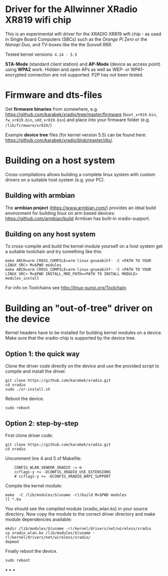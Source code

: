 # Driver for the Allwinner XRadio XR819 wifi chip #

This is an experimental wifi driver for the XRADIO XR819 wifi chip - as used in Single Board Computers (SBCs) such as the *Orange Pi Zero* or the *Nanopi Duo*, and TV-boxes like the the *Sunvell R69*. 

Tested kernel versions: `4.14 - 5.5`

**STA-Mode** (standard client station) and **AP-Mode** (device as access point) using **WPA2** work. Hidden and open APs as well as WEP- or WPA1-encrypted connection are not supported. P2P has not been tested. 

# Firmware and dts-files #

Get **firmware binaries** from somewhere, e.g. https://github.com/karabek/xradio/tree/master/firmware (`boot_xr819.bin`, `fw_xr819.bin`, `sdd_xr819.bin`) and place into your firmware folder (e.g. `/lib/firmware/xr819/`)

Example **device tree** files (for kernel version 5.5) can be found here:
https://github.com/karabek/xradio/blob/master/dts/.

# Building on a host system #

Cross-compilations allows building a complete linux system with custom drivers on a suitable host system (e.g. your PC).

## Building with armbian ##

The **armbian project** (https://www.armbian.com/) provides an ideal build environment for building linux on arm based devices:
https://github.com/armbian/build
Armbian has built-in xradio-support.

## Building on any host system ##

To cross-compile and build the kernel module yourself on a host system get a suitable toolchain and try something like this:

```
make ARCH=arm CROSS_COMPILE=arm-linux-gnueabihf- -C <PATH TO YOUR LINUX SRC> M=$PWD modules
make ARCH=arm CROSS_COMPILE=arm-linux-gnueabihf- -C <PATH TO YOUR LINUX SRC> M=$PWD INSTALL_MOD_PATH=<PATH TO INSTALL MODULE> modules_install
```

For info on Toolchains see http://linux-sunxi.org/Toolchain.

# Building an "out-of-tree" driver on the device #

Kernel headers have to be installed for building kernel modules on a device. Make sure that the xradio-chip is supported by the device tree. 

## Option 1: the quick way ##

Clone the driver code directly on the device and use the provided script to compile and install the driver. 

```
git clone https://github.com/karabek/xradio.git
cd xradio
sudo ./xr-install.sh
```

Reboot the device.

```
sudo reboot
```


## Option 2: step-by-step ##

First clone driver code:

```
git clone https://github.com/karabek/xradio.git
cd xradio
```

Uncomment line 4 and 5 of Makefile:
```
	CONFIG_WLAN_VENDOR_XRADIO := m
	ccflags-y += -DCONFIG_XRADIO_USE_EXTENSIONS
	# ccflags-y += -DCONFIG_XRADIO_WAPI_SUPPORT
```

Compile the kernel module:

```
make  -C /lib/modules/$(uname -r)/build M=$PWD modules
ll *.ko
```

You should see the compiled module (xradio_wlan.ko) in your source directory. 
Now copy the module to the correct driver directory and make module dependencies available:

```
mkdir /lib/modules/$(uname -r)/kernel/drivers/net/wireless/xradio
cp xradio_wlan.ko /lib/modules/$(uname -r)/kernel/drivers/net/wireless/xradio/
depmod
```

Finally reboot the device.

```
sudo reboot
```


 :black_small_square:  :black_small_square:  :black_small_square:



